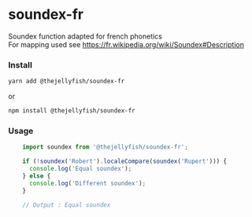 # soundex-fr
Soundex function adapted for french phonetics   
For mapping used see https://fr.wikipedia.org/wiki/Soundex#Description  


### Install
```bash
yarn add @thejellyfish/soundex-fr
```
or
```bash
npm install @thejellyfish/soundex-fr
```
### Usage
```javascript
    import soundex from '@thejellyfish/soundex-fr';

    if (!soundex('Robert').localeCompare(soundex('Rupert'))) {
      console.log('Equal soundex');
    } else {
      console.log('Different soundex');
    }
    
    // Output : Equal soundex
```
